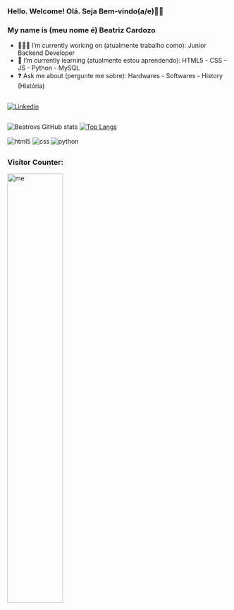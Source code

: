 ### Hello. Welcome! Olá. Seja Bem-vindo(a/e)🖖🏾
### My name is (meu nome é) Beatriz Cardozo

- 🧑🏾‍💻 I’m currently working on (atualmente trabalho como): Junior Backend Developer 
- 📓 I’m currently learning (atualmente estou aprendendo): HTML5 - CSS - JS - Python  - MySQL
- ❓ Ask me about (pergunte me sobre): Hardwares - Softwares - History (História)
##
[![Linkedin](https://img.shields.io/badge/LinkedIn-0077B5?style=for-the-badge&logo=linkedin&logoColor=white)](https://www.linkedin.com/in/beatriz-cardozo/)
##
![Beatrovs GitHub stats](https://github-readme-stats.vercel.app/api?username=beatrovs&show_icons=true&theme=tokyonight)
[![Top Langs](https://github-readme-stats.vercel.app/api/top-langs/?username=beatrovs&theme=tokyonight)](https://github.com/anuraghazra/github-readme-stats)
<div style="display: inline_block">
   <img align="center" alt="html5" src="https://img.shields.io/badge/HTML5-E34F26?style=for-the-badge&logo=html5&logoColor=white" />
   <img align="center" alt="css" src="https://img.shields.io/badge/CSS3-1572B6?style=for-the-badge&logo=css3&logoColor=white" />
   <img align="center" alt="python" src="https://img.shields.io/badge/Python-3776AB?style=for-the-badge&logo=python&logoColor=white" />
   
   ##
   
 ### Visitor Counter:

<img alt="me" width="50%" src="https://profile-counter.glitch.me/beatrovs/count.svg" />


  
  
  
          
          
